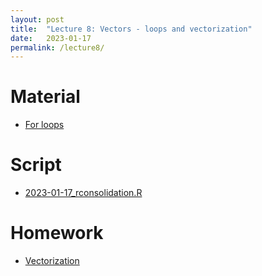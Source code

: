 ```yaml
---
layout: post
title:  "Lecture 8: Vectors - loops and vectorization"
date:   2023-01-17
permalink: /lecture8/
---
```


# Material

- [For loops](https://adamkocsis.github.io/rkheion/2_Advanced_Beginner/09_for_loops/the_for_loop.html)

# Script
- [2023-01-17_rconsolidation.R]({{site.url}}{{site.baseurl}}/data/scripts/2023-01-17-rconsolidation.R) 

# Homework 
- [Vectorization](https://adamkocsis.github.io/rkheion/2_Advanced_Beginner/11_vectorization/)
